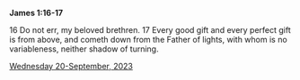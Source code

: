 **James 1:16-17**

16 Do not err, my beloved brethren. 17 Every good gift and every perfect gift is from above, and cometh down from the Father of lights, with whom is no variableness, neither shadow of turning.

[Wednesday 20-September, 2023](https://getbible.net/kjv/James/1/16-17)
